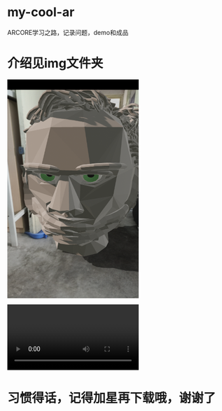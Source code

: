 # my-cool-ar
ARCORE学习之路，记录问题，demo和成品
# 介绍见img文件夹
<img src="https://github.com/LIJIANcoder97/my-cool-ar/blob/master/img/人头雕塑.png" width="300" height="500" alt="导航" align=center>

![美颜面具](https://github.com/LIJIANcoder97/my-cool-ar/blob/master/img/小狐狸面具.mp4)
# 习惯得话，记得加星再下载哦，谢谢了
